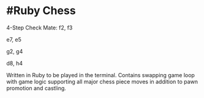 #Ruby Chess
==============
4-Step Check Mate:
f2, f3

e7, e5

g2, g4

d8, h4

Written in Ruby to be played in the terminal. Contains swapping game loop with game logic supporting all major chess piece moves in addition to pawn promotion and castling.
